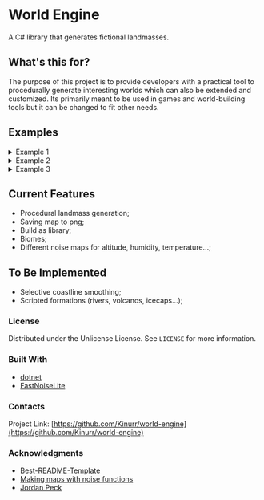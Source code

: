 # World Engine

A C# library that generates fictional landmasses. 

## What's this for?

The purpose of this project is to provide developers with a practical tool to procedurally generate interesting worlds which can also be extended and customized. Its primarily meant to be used in games and world-building tools but it can be changed to fit other needs.

## Examples

<details>
  <summary>Example 1</summary>
  
  ![map](https://user-images.githubusercontent.com/51026793/184919533-aad05aee-1f80-4bd7-8361-6cf7390635e5.png)
</details>

<details>
  <summary>Example 2</summary>
  
  ![map](https://user-images.githubusercontent.com/51026793/184920320-5b04e73b-9b5d-4560-9b7f-e775c9f88917.png)
</details>

<details>
  <summary>Example 3</summary>
  
  ![map](https://user-images.githubusercontent.com/51026793/184920408-98655af7-5b92-4b63-8066-e183a91376a3.png)
</details>

## Current Features
- Procedural landmass generation;
- Saving map to png;
- Build as library;
- Biomes;
- Different noise maps for altitude, humidity, temperature...;

## To Be Implemented
- Selective coastline smoothing;
- Scripted formations (rivers, volcanos, icecaps...);

### License
Distributed under the Unlicense License. See `LICENSE` for more information.

### Built With
* [dotnet](https://dotnet.microsoft.com/en-us/download/dotnet/6.0)
* [FastNoiseLite](https://github.com/Auburn/FastNoiseLite)

### Contacts
Project Link: [https://github.com/Kinurr/world-engine](https://github.com/Kinurr/world-engine)

### Acknowledgments
* [Best-README-Template](https://github.com/othneildrew/Best-README-Template)
* [Making maps with noise functions](https://www.redblobgames.com/maps/terrain-from-noise/)
* [Jordan Peck](https://jordanpeck.me/)
